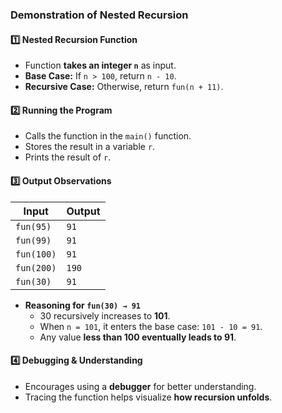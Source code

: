 ### **Demonstration of Nested Recursion**

#### **1️⃣ Nested Recursion Function**

- Function **takes an integer `n`** as input.
- **Base Case:** If `n > 100`, return `n - 10`.
- **Recursive Case:** Otherwise, return `fun(n + 11)`.

#### **2️⃣ Running the Program**

- Calls the function in the `main()` function.
- Stores the result in a variable `r`.
- Prints the result of `r`.

#### **3️⃣ Output Observations**

| Input      | Output |
| ---------- | ------ |
| `fun(95)`  | `91`   |
| `fun(99)`  | `91`   |
| `fun(100)` | `91`   |
| `fun(200)` | `190`  |
| `fun(30)`  | `91`   |

- **Reasoning for `fun(30) → 91`**
  - 30 recursively increases to **101**.
  - When `n = 101`, it enters the base case: `101 - 10 = 91`.
  - Any value **less than 100 eventually leads to 91**.

#### **4️⃣ Debugging & Understanding**

- Encourages using a **debugger** for better understanding.
- Tracing the function helps visualize **how recursion unfolds**.
